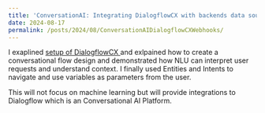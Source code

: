 ```yaml
---
title: 'ConversationAI: Integrating DialogflowCX with backends data sources using webhooks'
date: 2024-08-17
permalink: /posts/2024/08/ConversationAIDialogflowCXWebhooks/
---
```


I exaplined [setup of DialogflowCX ](https://nuneskris.github.io/teaching/DialogFlowCXCloudFunction) and exlpained how to create a conversational flow design and demonstrated how NLU can interpret user requests and understand context. I finally used Entities and Intents to navigate and use variables as parameters from the user.

This will not focus on machine learning but will provide integrations to Dialogflow which is an Conversational AI Platform.

